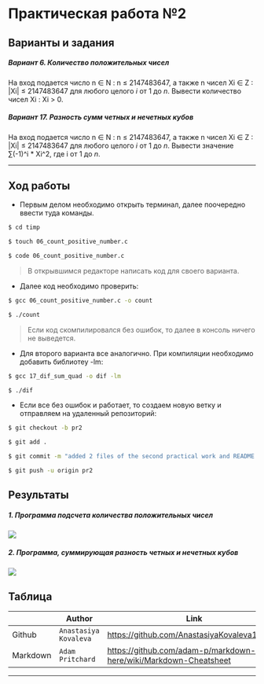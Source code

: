 

# Практическая работа №2

## Варианты и задания

##### **Вариант 6. Количество положительных чисел**
На вход подается число n &#8712; N : n &le; 2147483647, а также n чисел Xi ∈ Z : |Xi| &le; 2147483647 для любого целого *i* от 1 до *n*. Вывести количество чисел Xi : Xi > 0.

##### **Вариант 17. Разность сумм четных и нечетных кубов**

На вход подается число n &#8712; N : n &le; 2147483647, а также n чисел Xi ∈ Z : |Xi| &le; 2147483647 для любого целого *i* от 1 до *n*. Вывести значение ∑(-1)^i * Xi^2, где i от 1 до *n*.

---


## Ход работы

- Первым делом необходимо открыть терминал, далее поочередно ввести туда команды.

```sh
$ cd timp

$ touch 06_count_positive_number.c

$ code 06_count_positive_number.c
```

> В открывшимся редакторе написать код для своего варианта.
- Далее код необходимо проверить:

```sh
$ gcc 06_count_positive_number.c -o count

$ ./count
```
> Если код скомпилировался без ошибок, то далее в консоль ничего не выведется.
 
- Для второго варианта все аналогично. При компиляции необходимо добавить библиотеу -lm:

```sh
$ gcc 17_dif_sum_quad -o dif -lm

$ ./dif
```

- Если все без ошибок и работает, то создаем новую ветку и отправляем на удаленный репозиторий:

```sh
$ git checkout -b pr2

$ git add .

$ git commit -m "added 2 files of the second practical work and README.md"

$ git push -u origin pr2
```


## Результаты

 ##### **1. Программа подсчета количества положительных чисел**

![](https://i.ibb.co/qmZBy84/06.png)
 

 ##### **2. Программа, cуммирующая разность четных и нечетных кубов** 

![](https://i.ibb.co/FbNc7WM/17.png)


 ## Таблица
 
 
|                |Author                         |Link                         |
|----------------|-------------------------------|-----------------------------|
|Github          |`Anastasiya Kovaleva`          |https://github.com/AnastasiyaKovaleva18/timp        |
|Markdown        |`Adam Pritchard`               |https://github.com/adam-p/markdown-here/wiki/Markdown-Cheatsheet |

---